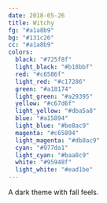 ```yaml
---
date: 2018-05-26
title: Witchy
fg: "#a1a8b9"
bg: "#131c26"
cc: "#a1a8b9"
colors:
  black: "#725f8f"
  light_black: "#b18bbf"
  red: "#c6586f"
  light_red: "#c17286"
  green: "#a18174"
  light_green: "#a29395"
  yellow: "#c67d6f"
  light_yellow: "#dba5a8"
  blue: "#a15894"
  light_blue: "#be8ac9"
  magenta: "#c65894"
  light_magenta: "#db8ac9"
  cyan: "#977da1"
  light_cyan: "#baa8c9"
  white: "#95948f"
  light_white: "#ead1be"
---
```


A dark theme with fall feels.
